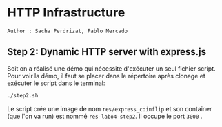 # HTTP Infrastructure

```
Author : Sacha Perdrizat, Pablo Mercado
```

## Step 2: Dynamic HTTP server with express.js

Soit on a réalisé une démo qui nécessite d'exécuter un seul fichier script. Pour voir la démo, il faut se placer dans le répertoire après clonage et exécuter le script dans le terminal:

```bash
./step2.sh
```

Le script crée une image de nom ```res/express_coinflip``` et son container (que l'on va run) est nommé ```res-labo4-step2```.  Il occupe le port ```3000``` .

